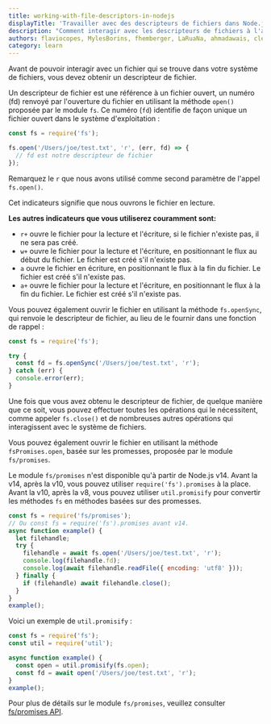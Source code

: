 ```yaml
---
title: working-with-file-descriptors-in-nodejs
displayTitle: 'Travailler avec des descripteurs de fichiers dans Node.js'
description: "Comment interagir avec les descripteurs de fichiers à l'aide de Node.js ?"
authors: flaviocopes, MylesBorins, fhemberger, LaRuaNa, ahmadawais, clean99, AugustinMauroy
category: learn
---
```


Avant de pouvoir interagir avec un fichier qui se trouve dans votre système de fichiers, vous devez obtenir un descripteur de fichier.

Un descripteur de fichier est une référence à un fichier ouvert, un numéro (fd) renvoyé par l'ouverture du fichier en utilisant la méthode `open()` proposée par le module `fs`. Ce numéro (`fd`) identifie de façon unique un fichier ouvert dans le système d'exploitation :

```js
const fs = require('fs');

fs.open('/Users/joe/test.txt', 'r', (err, fd) => {
  // fd est notre descripteur de fichier
});
```

Remarquez le `r` que nous avons utilisé comme second paramètre de l'appel `fs.open()`.

Cet indicateurs signifie que nous ouvrons le fichier en lecture.

**Les autres indicateurs que vous utiliserez couramment sont:**

* `r+` ouvre le fichier pour la lecture et l'écriture, si le fichier n'existe pas, il ne sera pas créé.
* `w+` ouvre le fichier pour la lecture et l'écriture, en positionnant le flux au début du fichier. Le fichier est créé s'il n'existe pas.
* `a` ouvre le fichier en écriture, en positionnant le flux à la fin du fichier. Le fichier est créé s'il n'existe pas.
* `a+` ouvre le fichier pour la lecture et l'écriture, en positionnant le flux à la fin du fichier. Le fichier est créé s'il n'existe pas.

Vous pouvez également ouvrir le fichier en utilisant la méthode `fs.openSync`, qui renvoie le descripteur de fichier, au lieu de le fournir dans une fonction de rappel :

```js
const fs = require('fs');

try {
  const fd = fs.openSync('/Users/joe/test.txt', 'r');
} catch (err) {
  console.error(err);
}
```

Une fois que vous avez obtenu le descripteur de fichier, de quelque manière que ce soit, vous pouvez effectuer toutes les opérations qui le nécessitent, comme appeler `fs.close()` et de nombreuses autres opérations qui interagissent avec le système de fichiers.

Vous pouvez également ouvrir le fichier en utilisant la méthode `fsPromises.open`, basée sur les promesses, proposée par le module `fs/promises`.

Le module `fs/promises` n'est disponible qu'à partir de Node.js v14. Avant la v14, après la v10, vous pouvez utiliser `require('fs').promises` à la place. Avant la v10, après la v8, vous pouvez utiliser `util.promisify` pour convertir les méthodes `fs` en méthodes basées sur des promesses.

```js
const fs = require('fs/promises');
// Ou const fs = require('fs').promises avant v14.
async function example() {
  let filehandle;
  try {
    filehandle = await fs.open('/Users/joe/test.txt', 'r');
    console.log(filehandle.fd);
    console.log(await filehandle.readFile({ encoding: 'utf8' }));
  } finally {
    if (filehandle) await filehandle.close();
  }
}
example();
```

Voici un exemple de `util.promisify` :

```js
const fs = require('fs');
const util = require('util');

async function example() {
  const open = util.promisify(fs.open);
  const fd = await open('/Users/joe/test.txt', 'r');
}
example();
```

Pour plus de détails sur le module `fs/promises`, veuillez consulter [fs/promises API](https://nodejs.org/docs/latest-v17.x/api/fs.html#promises-api).
